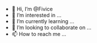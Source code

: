 - 👋 Hi, I’m @Fivice
- 👀 I’m interested in ...
- 🌱 I’m currently learning ...
- 💞️ I’m looking to collaborate on ...
- 📫 How to reach me ...

<!---
Fivice/Fivice is a ✨ special ✨ repository because its `README.md` (this file) appears on your GitHub profile.
You can click the Preview link to take a look at your changes.
--->
